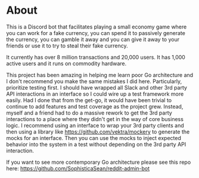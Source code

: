 # About
This is a Discord bot that facilitates playing a small economy game where you can work for a fake currency, you can spend it to passively generate the currency, you can gamble it away and you can give it away to your friends or use it to try to steal their fake currency.

It currently has over 8 million transactions and 20,000 users. It has 1,000 active users and it runs on commodity hardware.

This project has been amazing in helping me learn poor Go architecture and I don't recommend you make the same mistakes I did here. Particularly, prioritize testing first. I should have wrapped all Slack and other 3rd party API interactions in an interface so I could wire up a test framework more easily. Had I done that from the get-go, it would have been trivial to continue to add features and test coverage as the project grew. Instead, myself and a friend had to do a massive rework to get the 3rd party interactions to a place where they didn't get in the way of core business logic. I recommend using an interface to wrap your 3rd party clients and then using a library like https://github.com/vektra/mockery to generate the mocks for an interface. Then you can use the mocks to inject expected behavior into the system in a test without depending on the 3rd party API interaction.

If you want to see more contemporary Go architecture please see this repo here: https://github.com/SophisticaSean/reddit-admin-bot
